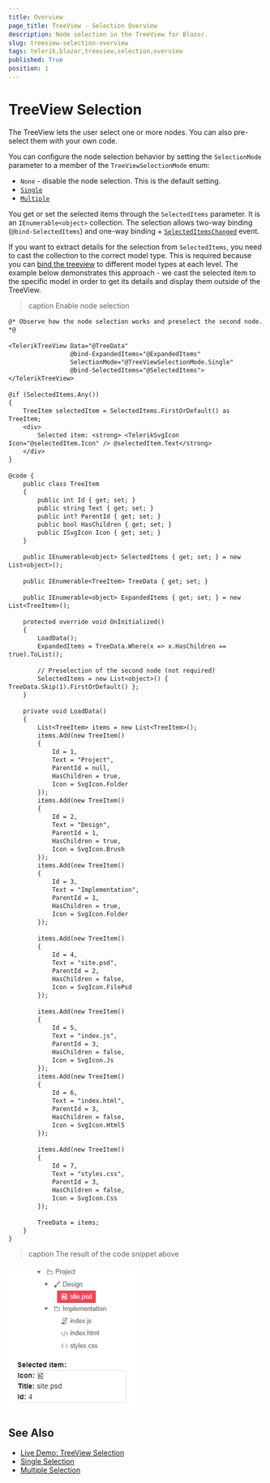 ```yaml
---
title: Overview
page_title: TreeView - Selection Overview
description: Node selection in the TreeView for Blazor.
slug: treeview-selection-overview
tags: telerik,blazor,treeview,selection,overview
published: True
position: 1
---
```


# TreeView Selection

The TreeView lets the user select one or more nodes. You can also pre-select them with your own code.

You can configure the node selection behavior by setting the `SelectionMode` parameter to a member of the `TreeViewSelectionMode` enum:
* `None` - disable the node selection. This is the default setting.
* [`Single`](slug:treeview-selection-single)
* [`Multiple`](slug:treeview-selection-single)

You get or set the selected items through the `SelectedItems` parameter. It is an `IEnumerable<object>` collection. The selection allows two-way binding (`@bind-SelectedItems`) and one-way binding + [`SelectedItemsChanged`](slug:treeview-events#selecteditemschanged) event.

If you want to extract details for the selection from `SelectedItems`, you need to cast the collection to the correct model type. This is required because you can [bind the treeview](slug:components/treeview/data-binding/overview) to different model types at each level. The example below demonstrates this approach - we cast the selected item to the specific model in order to get its details and display them outside of the TreeView.

>caption Enable node selection

````RAZOR
@* Observe how the node selection works and preselect the second node. *@

<TelerikTreeView Data="@TreeData"
                 @bind-ExpandedItems="@ExpandedItems"
                 SelectionMode="@TreeViewSelectionMode.Single"
                 @bind-SelectedItems="@SelectedItems">
</TelerikTreeView>

@if (SelectedItems.Any())
{
    TreeItem selectedItem = SelectedItems.FirstOrDefault() as TreeItem;
    <div>
        Selected item: <strong> <TelerikSvgIcon Icon="@selectedItem.Icon" /> @selectedItem.Text</strong>
    </div>
}

@code {
    public class TreeItem
    {
        public int Id { get; set; }
        public string Text { get; set; }
        public int? ParentId { get; set; }
        public bool HasChildren { get; set; }
        public ISvgIcon Icon { get; set; }
    }

    public IEnumerable<object> SelectedItems { get; set; } = new List<object>();

    public IEnumerable<TreeItem> TreeData { get; set; }

    public IEnumerable<object> ExpandedItems { get; set; } = new List<TreeItem>();

    protected override void OnInitialized()
    {
        LoadData();
        ExpandedItems = TreeData.Where(x => x.HasChildren == true).ToList();
        
        // Preselection of the second node (not required)
        SelectedItems = new List<object>() { TreeData.Skip(1).FirstOrDefault() };
    }

    private void LoadData()
    {
        List<TreeItem> items = new List<TreeItem>();
        items.Add(new TreeItem()
        {
            Id = 1,
            Text = "Project",
            ParentId = null,
            HasChildren = true,
            Icon = SvgIcon.Folder
        });
        items.Add(new TreeItem()
        {
            Id = 2,
            Text = "Design",
            ParentId = 1,
            HasChildren = true,
            Icon = SvgIcon.Brush
        });
        items.Add(new TreeItem()
        {
            Id = 3,
            Text = "Implementation",
            ParentId = 1,
            HasChildren = true,
            Icon = SvgIcon.Folder
        });

        items.Add(new TreeItem()
        {
            Id = 4,
            Text = "site.psd",
            ParentId = 2,
            HasChildren = false,
            Icon = SvgIcon.FilePsd
        });

        items.Add(new TreeItem()
        {
            Id = 5,
            Text = "index.js",
            ParentId = 3,
            HasChildren = false,
            Icon = SvgIcon.Js
        });
        items.Add(new TreeItem()
        {
            Id = 6,
            Text = "index.html",
            ParentId = 3,
            HasChildren = false,
            Icon = SvgIcon.Html5
        });

        items.Add(new TreeItem()
        {
            Id = 7,
            Text = "styles.css",
            ParentId = 3,
            HasChildren = false,
            Icon = SvgIcon.Css
        });

        TreeData = items;
    }
}
````

>caption The result of the code snippet above

![selection overview example](images/treeview-selection-single.png)


## See Also

  * [Live Demo: TreeView Selection](https://demos.telerik.com/blazor-ui/treeview/selection)
  * [Single Selection](slug:treeview-selection-single)
  * [Multiple Selection](slug:treeview-selection-multiple)
